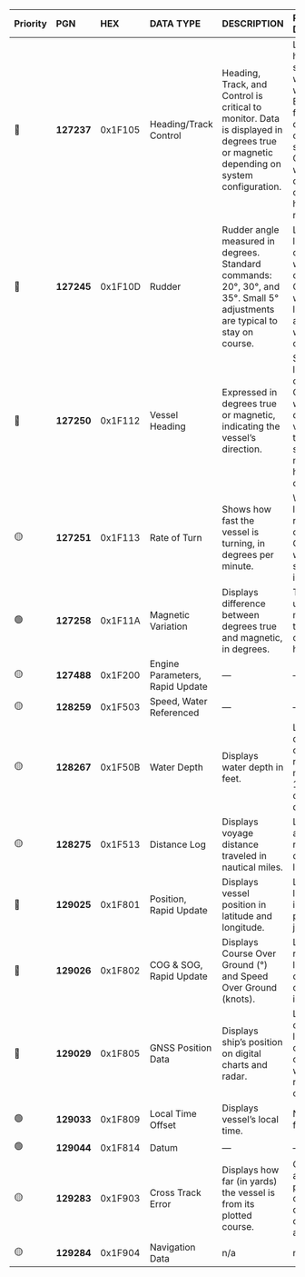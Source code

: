 | **Priority** | **PGN**    | **HEX** | **DATA TYPE**                   | **DESCRIPTION**                                                                                                                      | **READING DATA**                                                                                                                                        |
| :----------- | :--------- | :------ | :------------------------------ | :----------------------------------------------------------------------------------------------------------------------------------- | :------------------------------------------------------------------------------------------------------------------------------------------------------ |
| 🔴           | **127237** | 0x1F105 | Heading/Track Control           | Heading, Track, and Control is critical to monitor. Data is displayed in degrees true or magnetic depending on system configuration. | Look for heading switches with no warning. Even during fast turns, data should change smoothly. Compare with Rudder data to confirm heading reflection. |
| 🔴           | **127245** | 0x1F10D | Rudder                          | Rudder angle measured in degrees. Standard commands: 20°, 30°, and 35°. Small 5° adjustments are typical to stay on course.          | Look for large changes and when they occur. Compare with track line to see if a large turn was commanded.                                               |
| 🔴           | **127250** | 0x1F112 | Vessel Heading                  | Expressed in degrees true or magnetic, indicating the vessel’s direction.                                                            | Search for large abrupt changes. Compare with Rudder data — vessel turning rate should match heading change.                                            |
| 🟡           | **127251** | 0x1F113 | Rate of Turn                    | Shows how fast the vessel is turning, in degrees per minute.                                                                         | Watch for large or rapid changes. Consider weather and sea state influences.                                                                            |
| 🟢           | **127258** | 0x1F11A | Magnetic Variation              | Displays difference between degrees true and magnetic, in degrees.                                                                   | The gyro used to measure true north cannot be hacked.                                                                                                   |
| 🟡           | **127488** | 0x1F200 | Engine Parameters, Rapid Update | —                                                                                                                                    | —                                                                                                                                                       |
| 🟡           | **128259** | 0x1F503 | Speed, Water Referenced         | —                                                                                                                                    | —                                                                                                                                                       |
| 🟡           | **128267** | 0x1F50B | Water Depth                     | Displays water depth in feet.                                                                                                        | Look for drastic changes or readings more than 10 feet off charted depth.                                                                               |
| 🟡           | **128275** | 0x1F513 | Distance Log                    | Displays voyage distance traveled in nautical miles.                                                                                 | Look for anomalies in rate or changes of logged data.                                                                                                   |
| 🔴           | **129025** | 0x1F801 | Position, Rapid Update          | Displays vessel position in latitude and longitude.                                                                                  | Look for large, inconsistent position jumps.                                                                                                            |
| 🔴           | **129026** | 0x1F802 | COG & SOG, Rapid Update         | Displays Course Over Ground (°) and Speed Over Ground (knots).                                                                       | Look for repeated large changes over short intervals.                                                                                                   |
| 🔴           | **129029** | 0x1F805 | GNSS Position Data              | Displays ship’s position on digital charts and radar.                                                                                | Look for consistent large data changes; compare with Rudder readings for correlation.                                                                   |
| 🟢           | **129033** | 0x1F809 | Local Time Offset               | Displays vessel’s local time.                                                                                                        | Not a target for attack.                                                                                                                                |
| 🟢           | **129044** | 0x1F814 | Datum                           | —                                                                                                                                    | —                                                                                                                                                       |
| 🟡           | **129283** | 0x1F903 | Cross Track Error               | Displays how far (in yards) the vessel is from its plotted course.                                                                   | Compare actual position with cross-track data to confirm accuracy.                                                                                      |
| 🟡           | **129284** | 0x1F904 | Navigation Data                 | n/a                                                                                                                                  | n/a                                                                                                                                                     |
